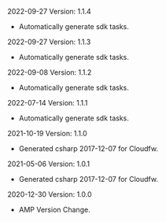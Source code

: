 2022-09-27 Version: 1.1.4
- Automatically generate sdk tasks.

2022-09-27 Version: 1.1.3
- Automatically generate sdk tasks.

2022-09-08 Version: 1.1.2
- Automatically generate sdk tasks.

2022-07-14 Version: 1.1.1
- Automatically generate sdk tasks.

2021-10-19 Version: 1.1.0
- Generated csharp 2017-12-07 for Cloudfw.

2021-05-06 Version: 1.0.1
- Generated csharp 2017-12-07 for Cloudfw.

2020-12-30 Version: 1.0.0
- AMP Version Change.

